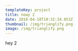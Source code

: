 ```yaml
---
templateKey: project
title: nowy 2
date: 2018-04-18T19:32:34.053Z
thumbnail: /img/trianglify.png
image: /img/trianglify.png
---
```

hey 2
